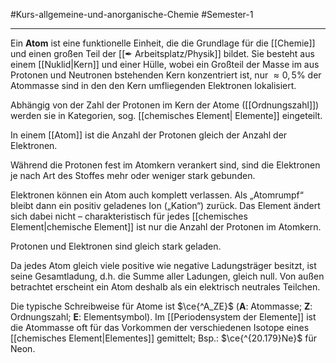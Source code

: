 #Kurs-allgemeine-und-anorganische-Chemie  #Semester-1

---

Ein **Atom** ist eine funktionelle Einheit, die die Grundlage für die [[Chemie]] und einen großen Teil der [[✒ Arbeitsplatz/Physik]] bildet. Sie besteht aus einem [[Nuklid|Kern]] und einer Hülle, wobei ein Großteil der Masse im aus Protonen und Neutronen bstehenden Kern konzentriert ist, nur $\approx0,5\%$ der Atommasse sind in den den Kern umfliegenden Elektronen lokalisiert.

Abhängig von der Zahl der Protonen im Kern der Atome ([[Ordnungszahl]]) werden sie in Kategorien, sog. [[chemisches Element| Elemente]] eingeteilt.

In einem [[Atom]] ist die Anzahl der Protonen gleich der Anzahl der Elektronen.

Während die Protonen fest im Atomkern verankert sind, sind die Elektronen je nach Art des Stoffes mehr oder weniger stark gebunden.

Elektronen können ein Atom auch komplett verlassen. Als „Atomrumpf“ bleibt dann ein positiv geladenes Ion („Kation“) zurück. Das Element ändert sich dabei nicht – charakteristisch für jedes [[chemisches Element|chemische Element]] ist nur die Anzahl der Protonen im Atomkern.

Protonen und Elektronen sind gleich stark geladen.

Da jedes Atom gleich viele positive wie negative Ladungsträger besitzt, ist seine Gesamtladung, d.h. die Summe aller Ladungen, gleich null. Von außen betrachtet erscheint ein Atom deshalb als ein elektrisch neutrales Teilchen.

Die typische Schreibweise für Atome ist $\ce{^A_ZE}$ (**A**: Atommasse; **Z**: Ordnungszahl; **E**: Elementsymbol). Im [[Periodensystem der Elemente]] ist die Atommasse oft für das Vorkommen der verschiedenen Isotope eines [[chemisches Element|Elementes]] gemittelt; Bsp.: $\ce{^{20.179}Ne}$ für Neon.